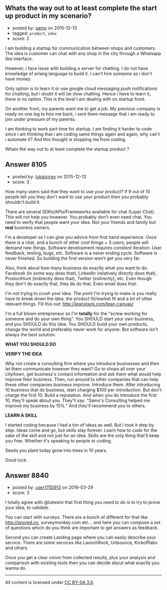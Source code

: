 ## Whats the way out to at least complete the start up product in my scenario?

- posted by: [samo](https://stackexchange.com/users/2421464/samo) on 2015-12-13
- tagged: `product`, `idea`
- score: 2

I am building a startup for communication between shops and customers. 
The idea is customer can chat with any shop in the city through a Whatsapp like interface. 

However, i face issue with building a server for chatting. I do not have knowledge of erlang language to build it. I can't hire someone as i don't have money. 

Only option is to learn it or use google cloud messaging push notifications for chatting, but i doubt it will be slow chatting. Hence i have to learn it, there is no option. This is the level I am dealing with on startup front. 

On another front, my parents want me to get a job. My previous company is ready on one leg to hire me back, i sent them message that i am ready to join under pressure of my parents. 

I am thinking to work part time for startup. I am finding it harder to code since i am thinking that i am coding same things again and again, why can't i automate it? And this thought is stopping me from coding. 

Whats the way out to at least complete the startup product ? 


## Answer 8105

- posted by: [lukaivicev](https://stackexchange.com/users/5245413/lukaivicev) on 2015-12-13
- score: 3

How many users said that they want to use your product? If 9 out of 10 people tell you they don't want to use your product then you probably shouldn't build it. 

There are several SDKs/APIs/Frameworks available for chat (Layer Chat). This will not help you however. You probably don't even need chat. You need to verify that people want your idea. Not your friends and family but **real** business owners. 

I'm a developer so I can give you advice from first hand experience. Once there is a chat, and a bunch of other cool things + 3 users, people will demand new things. Software development requires *constant* iteration. User feedback, testing, bugs, etc. Software is a never ending cycle. Software is never finished. So building the first version won't get you very far. 

Also, think about how many business do exactly what you want to do. Facebook (in some way does that), LinkedIn (relatively directly does that), ProductHunt (indirectly does that), Twitter (indirectly), etc. Even though they don't do exactly that, they do do that. Even email does that. 

I'm not trying to crush your idea. The point I'm trying to make is you really have to break down the idea, the product fit/market fit and a lot of other relevant things. Fill this out: http://leanstack.com/lean-canvas/

I'm a full blown entrepreneur so I'm **totally** for the "screw working for someone and do your own thing". You SHOULD start your own business, and you SHOULD do this idea. You SHOULD build your own products, change the world and preferably never work for anyone. But software isn't always the best solution. 

**WHAT YOU SHOULD DO**

**VERIFY THE IDEA**
 
Why not create a consulting firm where you introduce businesses and then let them communicate however they want? Go to shops all over your city/town, get business's contact information and ask them what would help improve their business. Then, run around to other companies that can help these other companies business improve. Introduce them. After introducing 10 business that do business, start charging $100 per introduction. But don't charge the first 10. Build a reputation. And when you do introduce the first 10, they'll speak about you. They'll say: "Samo's Consulting helped me improve my business by 15%." And they'll recommend you to others. 

**LEARN A SKILL**  

I started coding because I had a ton of ideas as well. But I took it step by step. Ideas come and go, but skills stay forever. Learn how to code for the sake of the skill and not just for an idea. Skills are the only thing that'll keep you free. Whether it's speaking to people or coding. 


Seeds you plant today grow into trees in 10 years. 

Good luck. 


## Answer 8840

- posted by: [user1755913](https://stackexchange.com/users/1952022/user1755913) on 2016-03-29
- score: 3

I totally agree with @lukeslvi that first thing you need to do is to try to prove your idea, to validate. 

You can start with surveys. There are a bunch of different for that like http://proved.co, surveymonkey.com etc... and here you can compose a set of questions which do you think are important to get answers as feedback. 

Second you can create Landing page where you can easily describe your service. There are some services like LaunchRock, Unbounce, Kickofflabs and others

Once you get a clear vision from collected results, plus your analysis and comparison with existing tools then you can decide about what exactly you wanna do. 





---

All content is licensed under [CC BY-SA 3.0](https://creativecommons.org/licenses/by-sa/3.0/).
